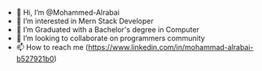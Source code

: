 - 👋 Hi, I’m @Mohammed-Alrabai
- 👀 I’m interested in Mern Stack Developer
- 🌱 I’m Graduated with a Bachelor's degree in Computer
- 💞️ I’m looking to collaborate on programmers community
- 📫 How to reach me (https://www.linkedin.com/in/mohammad-alrabai-b527921b0)

<!---
Mohammed-Alrabai/Mohammed-Alrabai is a ✨ special ✨ repository because its `README.md` (this file) appears on your GitHub profile.
You can click the Preview link to take a look at your changes.
--->
